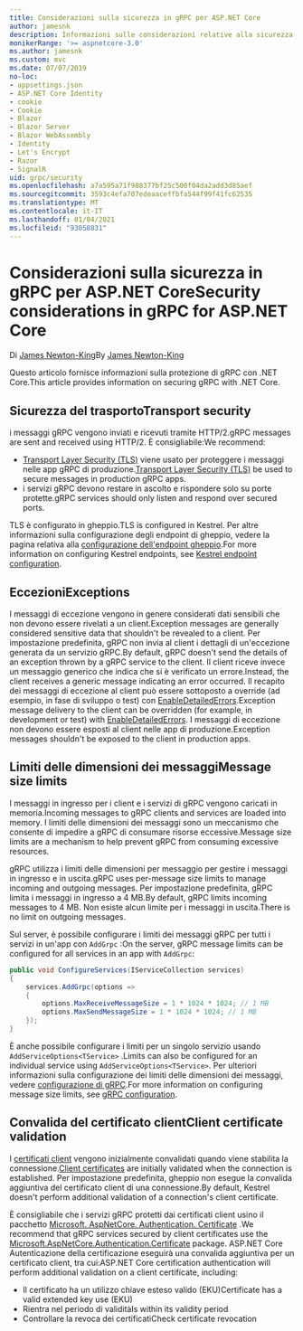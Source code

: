 ```yaml
---
title: Considerazioni sulla sicurezza in gRPC per ASP.NET Core
author: jamesnk
description: Informazioni sulle considerazioni relative alla sicurezza per gRPC per ASP.NET Core.
monikerRange: '>= aspnetcore-3.0'
ms.author: jamesnk
ms.custom: mvc
ms.date: 07/07/2019
no-loc:
- appsettings.json
- ASP.NET Core Identity
- cookie
- Cookie
- Blazor
- Blazor Server
- Blazor WebAssembly
- Identity
- Let's Encrypt
- Razor
- SignalR
uid: grpc/security
ms.openlocfilehash: a7a595a71f988377bf25c500f04da2add3d85aef
ms.sourcegitcommit: 3593c4efa707edeaaceffbfa544f99f41fc62535
ms.translationtype: MT
ms.contentlocale: it-IT
ms.lasthandoff: 01/04/2021
ms.locfileid: "93058831"
---
```

# <a name="security-considerations-in-grpc-for-aspnet-core"></a><span data-ttu-id="3ed7f-103">Considerazioni sulla sicurezza in gRPC per ASP.NET Core</span><span class="sxs-lookup"><span data-stu-id="3ed7f-103">Security considerations in gRPC for ASP.NET Core</span></span>

<span data-ttu-id="3ed7f-104">Di [James Newton-King](https://twitter.com/jamesnk)</span><span class="sxs-lookup"><span data-stu-id="3ed7f-104">By [James Newton-King](https://twitter.com/jamesnk)</span></span>

<span data-ttu-id="3ed7f-105">Questo articolo fornisce informazioni sulla protezione di gRPC con .NET Core.</span><span class="sxs-lookup"><span data-stu-id="3ed7f-105">This article provides information on securing gRPC with .NET Core.</span></span>

## <a name="transport-security"></a><span data-ttu-id="3ed7f-106">Sicurezza del trasporto</span><span class="sxs-lookup"><span data-stu-id="3ed7f-106">Transport security</span></span>

<span data-ttu-id="3ed7f-107">i messaggi gRPC vengono inviati e ricevuti tramite HTTP/2.</span><span class="sxs-lookup"><span data-stu-id="3ed7f-107">gRPC messages are sent and received using HTTP/2.</span></span> <span data-ttu-id="3ed7f-108">È consigliabile:</span><span class="sxs-lookup"><span data-stu-id="3ed7f-108">We recommend:</span></span>

* <span data-ttu-id="3ed7f-109">[Transport Layer Security (TLS)](https://tools.ietf.org/html/rfc5246) viene usato per proteggere i messaggi nelle app gRPC di produzione.</span><span class="sxs-lookup"><span data-stu-id="3ed7f-109">[Transport Layer Security (TLS)](https://tools.ietf.org/html/rfc5246) be used to secure messages in production gRPC apps.</span></span>
* <span data-ttu-id="3ed7f-110">i servizi gRPC devono restare in ascolto e rispondere solo su porte protette.</span><span class="sxs-lookup"><span data-stu-id="3ed7f-110">gRPC services should only listen and respond over secured ports.</span></span>

<span data-ttu-id="3ed7f-111">TLS è configurato in gheppio.</span><span class="sxs-lookup"><span data-stu-id="3ed7f-111">TLS is configured in Kestrel.</span></span> <span data-ttu-id="3ed7f-112">Per altre informazioni sulla configurazione degli endpoint di gheppio, vedere la pagina relativa alla [configurazione dell'endpoint gheppio](xref:fundamentals/servers/kestrel#endpoint-configuration).</span><span class="sxs-lookup"><span data-stu-id="3ed7f-112">For more information on configuring Kestrel endpoints, see [Kestrel endpoint configuration](xref:fundamentals/servers/kestrel#endpoint-configuration).</span></span>

## <a name="exceptions"></a><span data-ttu-id="3ed7f-113">Eccezioni</span><span class="sxs-lookup"><span data-stu-id="3ed7f-113">Exceptions</span></span>

<span data-ttu-id="3ed7f-114">I messaggi di eccezione vengono in genere considerati dati sensibili che non devono essere rivelati a un client.</span><span class="sxs-lookup"><span data-stu-id="3ed7f-114">Exception messages are generally considered sensitive data that shouldn't be revealed to a client.</span></span> <span data-ttu-id="3ed7f-115">Per impostazione predefinita, gRPC non invia al client i dettagli di un'eccezione generata da un servizio gRPC.</span><span class="sxs-lookup"><span data-stu-id="3ed7f-115">By default, gRPC doesn't send the details of an exception thrown by a gRPC service to the client.</span></span> <span data-ttu-id="3ed7f-116">Il client riceve invece un messaggio generico che indica che si è verificato un errore.</span><span class="sxs-lookup"><span data-stu-id="3ed7f-116">Instead, the client receives a generic message indicating an error occurred.</span></span> <span data-ttu-id="3ed7f-117">Il recapito dei messaggi di eccezione al client può essere sottoposto a override (ad esempio, in fase di sviluppo o test) con [EnableDetailedErrors](xref:grpc/configuration#configure-services-options).</span><span class="sxs-lookup"><span data-stu-id="3ed7f-117">Exception message delivery to the client can be overridden (for example, in development or test) with [EnableDetailedErrors](xref:grpc/configuration#configure-services-options).</span></span> <span data-ttu-id="3ed7f-118">I messaggi di eccezione non devono essere esposti al client nelle app di produzione.</span><span class="sxs-lookup"><span data-stu-id="3ed7f-118">Exception messages shouldn't be exposed to the client in production apps.</span></span>

## <a name="message-size-limits"></a><span data-ttu-id="3ed7f-119">Limiti delle dimensioni dei messaggi</span><span class="sxs-lookup"><span data-stu-id="3ed7f-119">Message size limits</span></span>

<span data-ttu-id="3ed7f-120">I messaggi in ingresso per i client e i servizi di gRPC vengono caricati in memoria.</span><span class="sxs-lookup"><span data-stu-id="3ed7f-120">Incoming messages to gRPC clients and services are loaded into memory.</span></span> <span data-ttu-id="3ed7f-121">I limiti delle dimensioni dei messaggi sono un meccanismo che consente di impedire a gRPC di consumare risorse eccessive.</span><span class="sxs-lookup"><span data-stu-id="3ed7f-121">Message size limits are a mechanism to help prevent gRPC from consuming excessive resources.</span></span>

<span data-ttu-id="3ed7f-122">gRPC utilizza i limiti delle dimensioni per messaggio per gestire i messaggi in ingresso e in uscita.</span><span class="sxs-lookup"><span data-stu-id="3ed7f-122">gRPC uses per-message size limits to manage incoming and outgoing messages.</span></span> <span data-ttu-id="3ed7f-123">Per impostazione predefinita, gRPC limita i messaggi in ingresso a 4 MB.</span><span class="sxs-lookup"><span data-stu-id="3ed7f-123">By default, gRPC limits incoming messages to 4 MB.</span></span> <span data-ttu-id="3ed7f-124">Non esiste alcun limite per i messaggi in uscita.</span><span class="sxs-lookup"><span data-stu-id="3ed7f-124">There is no limit on outgoing messages.</span></span>

<span data-ttu-id="3ed7f-125">Sul server, è possibile configurare i limiti dei messaggi gRPC per tutti i servizi in un'app con `AddGrpc` :</span><span class="sxs-lookup"><span data-stu-id="3ed7f-125">On the server, gRPC message limits can be configured for all services in an app with `AddGrpc`:</span></span>

```csharp
public void ConfigureServices(IServiceCollection services)
{
    services.AddGrpc(options =>
    {
        options.MaxReceiveMessageSize = 1 * 1024 * 1024; // 1 MB
        options.MaxSendMessageSize = 1 * 1024 * 1024; // 1 MB
    });
}
```

<span data-ttu-id="3ed7f-126">È anche possibile configurare i limiti per un singolo servizio usando `AddServiceOptions<TService>` .</span><span class="sxs-lookup"><span data-stu-id="3ed7f-126">Limits can also be configured for an individual service using `AddServiceOptions<TService>`.</span></span> <span data-ttu-id="3ed7f-127">Per ulteriori informazioni sulla configurazione dei limiti delle dimensioni dei messaggi, vedere [configurazione di gRPC](xref:grpc/configuration).</span><span class="sxs-lookup"><span data-stu-id="3ed7f-127">For more information on configuring message size limits, see [gRPC configuration](xref:grpc/configuration).</span></span>

## <a name="client-certificate-validation"></a><span data-ttu-id="3ed7f-128">Convalida del certificato client</span><span class="sxs-lookup"><span data-stu-id="3ed7f-128">Client certificate validation</span></span>

<span data-ttu-id="3ed7f-129">I [certificati client](https://tools.ietf.org/html/rfc5246#section-7.4.4) vengono inizialmente convalidati quando viene stabilita la connessione.</span><span class="sxs-lookup"><span data-stu-id="3ed7f-129">[Client certificates](https://tools.ietf.org/html/rfc5246#section-7.4.4) are initially validated when the connection is established.</span></span> <span data-ttu-id="3ed7f-130">Per impostazione predefinita, gheppio non esegue la convalida aggiuntiva del certificato client di una connessione.</span><span class="sxs-lookup"><span data-stu-id="3ed7f-130">By default, Kestrel doesn't perform additional validation of a connection's client certificate.</span></span>

<span data-ttu-id="3ed7f-131">È consigliabile che i servizi gRPC protetti dai certificati client usino il pacchetto [Microsoft. AspNetCore. Authentication. Certificate](xref:security/authentication/certauth) .</span><span class="sxs-lookup"><span data-stu-id="3ed7f-131">We recommend that gRPC services secured by client certificates use the [Microsoft.AspNetCore.Authentication.Certificate](xref:security/authentication/certauth) package.</span></span> <span data-ttu-id="3ed7f-132">ASP.NET Core Autenticazione della certificazione eseguirà una convalida aggiuntiva per un certificato client, tra cui:</span><span class="sxs-lookup"><span data-stu-id="3ed7f-132">ASP.NET Core certification authentication will perform additional validation on a client certificate, including:</span></span>

* <span data-ttu-id="3ed7f-133">Il certificato ha un utilizzo chiave esteso valido (EKU)</span><span class="sxs-lookup"><span data-stu-id="3ed7f-133">Certificate has a valid extended key use (EKU)</span></span>
* <span data-ttu-id="3ed7f-134">Rientra nel periodo di validità</span><span class="sxs-lookup"><span data-stu-id="3ed7f-134">Is within its validity period</span></span>
* <span data-ttu-id="3ed7f-135">Controllare la revoca dei certificati</span><span class="sxs-lookup"><span data-stu-id="3ed7f-135">Check certificate revocation</span></span>
